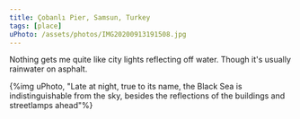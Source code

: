 ```yaml
---
title: Çobanlı Pier, Samsun, Turkey
tags: [place]
uPhoto: /assets/photos/IMG20200913191508.jpg
---
```


Nothing gets me quite like city lights reflecting off water. Though it's usually rainwater on asphalt.

<!-- endexcerpt -->

{%img uPhoto,
	"Late at night, true to its name, the Black Sea is indistinguishable from the sky, besides the reflections of the buildings and streetlamps ahead"%}
